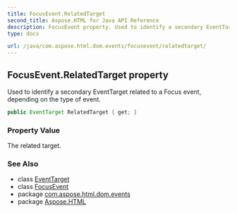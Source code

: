 ```yaml
---
title: FocusEvent.RelatedTarget
second_title: Aspose.HTML for Java API Reference
description: FocusEvent property. Used to identify a secondary EventTarget related to a Focus event depending on the type of event
type: docs

url: /java/com.aspose.html.dom.events/focusevent/relatedtarget/
---
```

## FocusEvent.RelatedTarget property

Used to identify a secondary EventTarget related to a Focus event, depending on the type of event.

```java
public EventTarget RelatedTarget { get; }
```

### Property Value

The related target.

### See Also

* class [EventTarget](../../../com.aspose.html.dom/eventtarget/)
* class [FocusEvent](../)
* package [com.aspose.html.dom.events](../../../com.aspose.html.dom.events/)
* package [Aspose.HTML](../../../)
